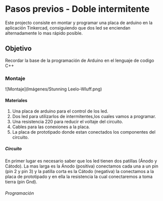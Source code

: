 # Pasos previos - Doble intermitente 
Este projecto consiste en montar y programar una placa de arduino en la aplicación Tinkercad, consiguiendo que dos led se enciendan alternadamente lo mas rápido posible.
## Objetivo 
Recordar la base de la programación de Arduino en el lenguaje de codigo C++
### Montaje
![Montaje](Imágenes/Stunning Leelo-Wluff.png)
#### Materiales 
1. Una placa de arduino para el control de los led.
2. Dos led para utilizarlos de intermitentes,los cuales vamos a programar.
3. Una resistencia 220 para reducir el voltaje del circuito.
4. Cables para las conexiones a la placa.
5. La placa de prototipado donde estan conectados los componentes del circuito.
##### Circuito
En primer lugar es necesario saber que los led tienen dos patillas (Ánodo y Cátodo). La mas larga es la Ánodo (positiva) conectamos cada una a un pin (pin 2 y pin 3) y la patilla corta es la Cátodo (negativa) la conectamos a la placa de prototipado y en ella la resistencia la cual conectaremos a toma tierra (pin Gnd). 
###### Programación 












